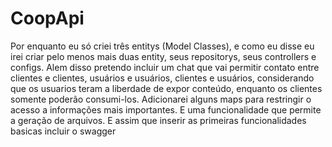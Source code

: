 # CoopApi
Por enquanto eu só criei três entitys (Model Classes), e como eu disse eu irei criar pelo menos mais duas entity, seus repositorys, seus controllers e configs.
Alem disso pretendo incluir um chat que vai permitir contato entre clientes e clientes, usuários e usuários, clientes e usuários,
considerando que os usuarios teram a liberdade de expor conteúdo, enquanto os clientes somente poderão consumi-los. 
Adicionarei alguns maps para restringir o acesso a informações mais importantes. E uma funcionalidade que permite a geração de arquivos. E assim que inserir as  primeiras funcionalidades  basicas incluir o swagger
